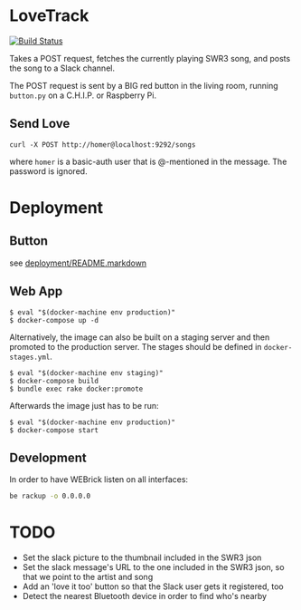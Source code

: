 # LoveTrack

[![Build Status](https://travis-ci.org/nerab/love-track.svg?branch=master)](https://travis-ci.org/nerab/love-track)

Takes a POST request, fetches the currently playing SWR3 song, and posts the song to a Slack channel.

The POST request is sent by a BIG red button in the living room, running `button.py` on a C.H.I.P. or Raspberry Pi.

## Send Love

```
curl -X POST http://homer@localhost:9292/songs
```

where `homer` is a basic-auth user that is @-mentioned in the message. The password is ignored.

# Deployment

## Button

see [deployment/README.markdown](deployment/README.markdown)

## Web App

```
$ eval "$(docker-machine env production)"
$ docker-compose up -d
```

Alternatively, the image can also be built on a staging server and then promoted to the production server. The stages should be defined in `docker-stages.yml`.

```
$ eval "$(docker-machine env staging)"
$ docker-compose build
$ bundle exec rake docker:promote
```

Afterwards the image just has to be run:

```
$ eval "$(docker-machine env production)"
$ docker-compose start
```

## Development

In order to have WEBrick listen on all interfaces:

```bash
be rackup -o 0.0.0.0
```

# TODO

* Set the slack picture to the thumbnail included in the SWR3 json
* Set the slack message's URL to the one included in the SWR3 json, so that we point to the artist and song
* Add an 'love it too' button so that the Slack user gets it registered, too
* Detect the nearest Bluetooth device in order to find who's nearby
